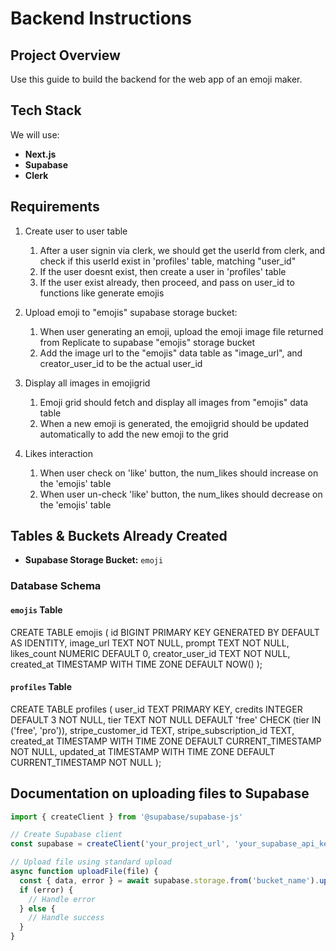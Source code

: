 # Backend Instructions

## Project Overview
Use this guide to build the backend for the web app of an emoji maker.

## Tech Stack
We will use:
- **Next.js**
- **Supabase**
- **Clerk**

## Requirements

1. Create user to user table
   1. After a user signin via clerk, we should get the userId from clerk, and check if this userId exist in 'profiles' table, matching "user_id"
   2. If the user doesnt exist, then create a user in 'profiles' table
   3. If the user exist already, then proceed, and pass on user_id to functions like generate emojis

2. Upload emoji to "emojis" supabase storage bucket:
   1. When user generating an emoji, upload the emoji image file returned from Replicate to supabase "emojis" storage bucket
   2. Add the image url to the "emojis" data table as "image_url", and creator_user_id to be the actual user_id

3. Display all images in emojigrid
   1. Emoji grid should fetch and display all images from "emojis" data table
   2. When a new emoji is generated, the emojigrid should be updated automatically to add the new emoji to the grid

4. Likes interaction
   1. When user check on 'like' button, the num_likes should increase on the 'emojis' table
   2. When user un-check 'like' button, the num_likes should decrease on the 'emojis' table

## Tables & Buckets Already Created
- **Supabase Storage Bucket:** `emoji`

### Database Schema

#### `emojis` Table

CREATE TABLE emojis (
    id BIGINT PRIMARY KEY GENERATED BY DEFAULT AS IDENTITY,
    image_url TEXT NOT NULL,
    prompt TEXT NOT NULL,
    likes_count NUMERIC DEFAULT 0,
    creator_user_id TEXT NOT NULL,
    created_at TIMESTAMP WITH TIME ZONE DEFAULT NOW()
);

#### `profiles` Table

CREATE TABLE profiles (
    user_id TEXT PRIMARY KEY,
    credits INTEGER DEFAULT 3 NOT NULL,
    tier TEXT NOT NULL DEFAULT 'free' CHECK (tier IN ('free', 'pro')),
    stripe_customer_id TEXT,
    stripe_subscription_id TEXT,
    created_at TIMESTAMP WITH TIME ZONE DEFAULT CURRENT_TIMESTAMP NOT NULL,
    updated_at TIMESTAMP WITH TIME ZONE DEFAULT CURRENT_TIMESTAMP NOT NULL
);

## Documentation on uploading files to Supabase
```typescript
import { createClient } from '@supabase/supabase-js'

// Create Supabase client
const supabase = createClient('your_project_url', 'your_supabase_api_key')

// Upload file using standard upload
async function uploadFile(file) {
  const { data, error } = await supabase.storage.from('bucket_name').upload('file_path', file)
  if (error) {
    // Handle error
  } else {
    // Handle success
  }
}
```
